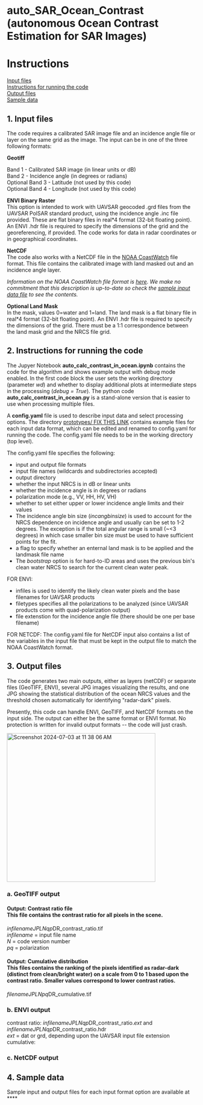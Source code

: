# auto_SAR_Ocean_Contrast \(autonomous Ocean Contrast Estimation for SAR Images\)
# Instructions
[Input files](https://github.com/ce-jones/OceanContrast/edit/main/docs/instructions.md#1-input-files)  
[Instructions for running the code](https://github.com/ce-jones/OceanContrast/edit/main/docs/instructions.md#2-instructions-for-running-the-code)  
[Output files](https://github.com/ce-jones/OceanContrast/edit/main/docs/instructions.md#3-output-files)  
[Sample data](https://github.com/ce-jones/OceanContrast/edit/main/docs/instructions.md#4-sample-data)  

## 1. Input files
The code requires a calibrated SAR image file and an incidence angle file or layer on the same grid as the image.  The input can be in one of the three following formats:

**Geotiff**

Band 1 - Calibrated SAR image (in linear units or dB)  
Band 2 - Incidence angle \(in degrees or radians\)  
Optional Band 3 - Latitude \(not used by this code\)  
Optional Band 4 - Longitude \(not used by this code\)  

**ENVI Binary Raster**  
This option is intended to work with UAVSAR geocoded .grd files from the UAVSAR PolSAR standard product, using the incidence angle .inc file provided.  These are flat binary files in real*4 format (32-bit floating point). An ENVI .hdr file is required to specify the dimensions of the grid and the georeferencing, if provided.  The code works for data in radar coordinates or in geographical coordinates.

**NetCDF**  
The code also works with a NetCDF file in the [NOAA CoastWatch](https://coastwatch.noaa.gov/cwn/data-access-tools/coastwatch-data-portal.html) file format.  This file contains the calibrated image with land masked out and an incidence angle layer.

*Information on the NOAA CoastWatch file format is [here](https://www.star.nesdis.noaa.gov/socd/coastwatch/cwf/cw_cf_metadata.pdf).  We make no commitment that this description is up-to-date so check the [sample input data file](https://github.com/ce-jones/OceanContrast/edit/main/docs/instructions.md#4-sample-data) to see the contents.*

**Optional Land Mask**  
In the mask, values 0=water and 1=land.  The land mask is a flat binary file in real*4 format (32-bit floating point). An ENVI .hdr file is required to specify the dimensions of the grid.  There must be a 1:1 correspondence between the land mask grid and the NRCS file grid.  

## 2. Instructions for running the code

The Jupyer Notebook **auto_calc_contrast_in_ocean.ipynb** contains the code for the algorithm and shows example output with debug mode enabled.  In the first code block the user sets the working directory \(parameter *wd*\) and whether to display additional plots at intermediate steps in the processing \(*debug = True*\).  The python code **auto_calc_contrast_in_ocean.py** is a stand-alone version that is easier to use when processing multiple files.

A **config.yaml** file is used to describe input data and select processing options. The directory [prototypes/ FIX THIS LINK](github.com/nasa-jpl/AutoOceanContrast/main/prototypes) contains example files for each input data format, which can be edited and renamed to config.yaml for running the code.  The config.yaml file needs to be in the working directory (top level).  

The config.yaml file specifies the following:  
 - input and output file formats  
 - input file names \(wildcards and subdirectories accepted\)  
 - output directory  
 - whether the input NRCS is in dB or linear units  
 - whether the incidence angle is in degrees or radians
 - polarization mode \(e.g., VV, HH, HV, VH\)
 - whether to set either upper or lower incidence angle limits and their values  
 - The incidence angle bin size \(*incangbinsize*\) is used to account for the NRCS dependence on incidence angle and usually can be set to 1-2 degrees.  The exception is if the total angular range is small (~<3 degrees) in which case smaller bin size must be used to have sufficient points for the fit.
 - a flag to specify whether an enternal land mask is to be applied and the landmask file name
 - The *bootstrap* option is for hard-to-ID areas and uses the previous bin's clean water NRCS to search for the current clean water peak.  

FOR ENVI: 
 - infiles is used to identify the likely clean water pixels and the base filenames for UAVSAR products
 - filetypes specifies all the polarizations to be analyzed (since UAVSAR products come with quad-polarization output)
 - file extenstion for the incidence angle file (there should be one per base filename)

FOR NETCDF: The config.yaml file for NetCDF input also contains a list of the variables in the input file that must be kept in the output file to match the NOAA CoastWatch format.


## 3. Output files
The code generates two main outputs, either as layers \(netCDF\) or separate files \(GeoTIFF, ENVI\), several JPG images visualizing the results, and one JPG showing the statistical distribution of the ocean NRCS values and the threshold chosen automatically for identifying "radar-dark" pixels. 

Presently, this code can handle ENVI, GeoTIFF, and NetCDF formats on the input side.  The output can either be the same format or ENVI format.  No protection is written for invalid output formats -- the code will just crash.

<img width="394" alt="Screenshot 2024-07-03 at 11 38 06 AM" src="https://github.com/ce-jones/OceanContrast/assets/20935561/fdcf604c-9a42-4f45-a01b-cd958121924f">

### a. GeoTIFF output

#### Output: Contrast ratio file <br> This file contains the contrast ratio for all pixels in the scene.
  *infilename*_JPL*N*_*qp*DR_contrast_ratio.tif<br>
  *infilename* = input file name<br>
  *N* = code version number<br>
  *pq* = polarization<br>

#### Output: Cumulative distribution <br> This files contains the ranking of the pixels identified as radar-dark (distinct from clean/bright water) on a scale from 0 to 1 based upon the contrast ratio.  Smaller values correspond to lower contrast ratios.
  *filename*_JPL*N*_*pq*DR_cumulative.tif

### b. ENVI output
contrast ratio: *infilename*_JPL*N*_*qp*DR_contrast_ratio.*ext* and *infilename*_JPL*N*_*qp*DR_contrast_ratio.hdr <br>
  *ext* = dat or grd, depending upon the UAVSAR input file extension 
cumulative: 

### c. NetCDF output


## 4. Sample data
Sample input and output files for each input format option are available at ****
